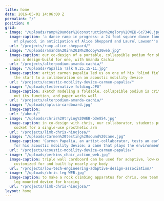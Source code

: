 ```yaml
---
title: home
date: 2016-05-01 14:06:00 Z
permalink: "/"
position: 0
grid:
- image: "/uploads/ramp%20under%20construction%20glory%20WEB-6c7348.jpg"
  image-caption: 'a dance ramp in progress: a 24 foot square dance landscape, made
    of plywood, in anticipation of Alice Sheppard and Laurel Lawson''s visit.'
  url: "/projects/ramp-alice-sheppard/"
- image: "/uploads/amanda%20in%20IN%20copy%20web.jpg"
  image-caption: our co-design of a portable, collapsible podium for short stature
    was a design-build for one, with Amanda Cachia
  url: "/projects/alterpodium-amanda-cachia/"
- image: "/uploads/Papalia Talk 9.25.15-11.jpg"
  image-caption: artist carmen papalia led us on one of his 'blind field shuttles,'
    the start to a collaboration on an acoustic mobility device
  url: "/projects/acoustic-mobility-device-carmen-papalia/"
- image: "/uploads/lecternative folding.JPG"
  image-caption: sketch modeling a foldable, collapsible podium is critical for working
    out its function, and paper works well
  url: "/projects/alterpodium-amanda-cachia/"
- image: "/uploads/aplusa-cardboard.jpg"
  image-caption: 
  url: "/about/"
- image: "/uploads/chris%20trying%20WEB-b3e854.jpg"
  image-caption: in co-design with chris, our collaborator, students prototype a module
    socket for a single-use prosthetic arm
  url: "/projects/limb-chris-hinojosa/"
- image: "/uploads/Carmen%20testing%20sound%20cane.jpg"
  image-caption: 'Carmen Papalia, an artist-collaborator, tests an early prototype
    for his acoustic mobility device: a cane that plays the environment like an instrument'
  url: "/projects/acoustic-mobility-device-carmen-papalia/"
- image: "/uploads/perkins_chair_action_web.jpg"
  image-caption: triple wall cardboard can be used for adaptive, low-cost furniture
    customized for and built by nearly any body
  url: "/projects/low-tech-engineering-adaptive-design-association/"
- image: "/uploads/chris leg WEB.jpg"
  image-caption: to make a rock climbing apparatus for chris, one team explored a
    leg mounted device for bracing
  url: "/projects/limb-chris-hinojosa/"
layout: home
---
```



